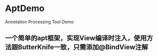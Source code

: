 # AptDemo
Annotation Processing Tool Demo

## 一个简单的apt框架，实现View编译时注入，使用方法跟ButterKnife一致，只需添加@BindView注解

